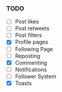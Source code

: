 ### TODO

- [ ] Post likes
- [ ] Post retweets
- [ ] Post filters
- [x] Profile pages
- [ ] Following Page
- [ ] Reposting
- [x] Commenting
- [ ] Notifications
- [ ] Follower System
- [x] Toasts
